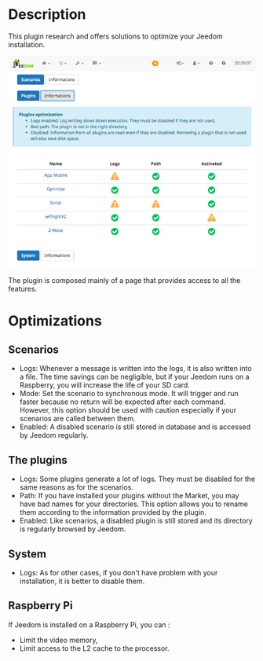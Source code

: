 # Description

This plugin research and offers solutions to optimize your Jeedom installation.

<img src="../images/Screenshot.png" alt="Screenshot" />

The plugin is composed mainly of a page that provides access to all the features.

# Optimizations

## Scenarios

* Logs: Whenever a message is written into the logs, it is also written into a file. The time savings can be negligible, but if your Jeedom runs on a Raspberry, you will increase the life of your SD card.
* Mode: Set the scenario to synchronous mode. It will trigger and run faster because no return will be expected after each command. However, this option should be used with caution especially if your scenarios are called between them.
* Enabled: A disabled scenario is still stored in database and is accessed by Jeedom regularly.

## The plugins

* Logs: Some plugins generate a lot of logs. They must be disabled for the same reasons as for the scenarios.
* Path: If you have installed your plugins without the Market, you may have bad names for your directories. This option allows you to rename them according to the information provided by the plugin.
* Enabled: Like scenarios, a disabled plugin is still stored and its directory is regularly browsed by Jeedom.

## System

* Logs: As for other cases, if you don't have problem with your installation, it is better to disable them.

## Raspberry Pi

If Jeedom is installed on a Raspberry Pi, you can : 

* Limit the video memory,
* Limit access to the L2 cache to the processor.
